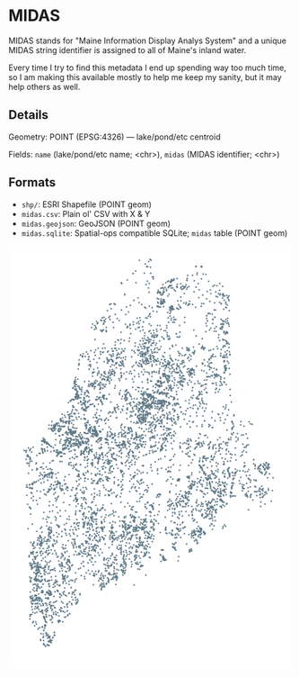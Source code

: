 # MIDAS

MIDAS stands for "Maine Information Display Analys System" and a unique MIDAS string identifier is assigned to all of Maine's inland water.

Every time I try to find this metadata I end up spending way too much time, so I am making this available mostly to help me keep my sanity, but it may help others as well.

## Details

Geometry: POINT (EPSG:4326) &mdash; lake/pond/etc centroid

Fields: `name` (lake/pond/etc name; &lt;chr&gt;), `midas` (MIDAS identifier; &lt;chr&gt;)

## Formats

- `shp/`: ESRI Shapefile (POINT geom)
- `midas.csv`: Plain ol' CSV with X & Y
- `midas.geojson`: GeoJSON (POINT geom)
- `midas.sqlite`: Spatial-ops compatible SQLite; `midas` table (POINT geom)

![](midas-points.png)
